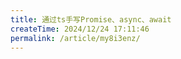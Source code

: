 ```yaml
---
title: 通过ts手写Promise、async、await
createTime: 2024/12/24 17:11:46
permalink: /article/my8i3enz/
---
```

